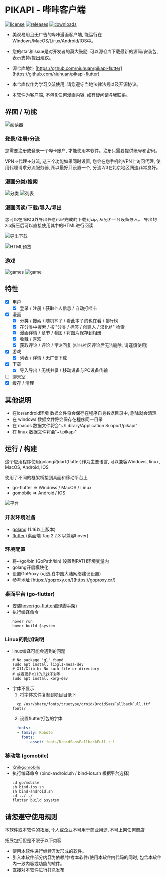 PIKAPI - 哔咔客户端
========
[![license](https://img.shields.io/github/license/niuhuan/pikapi-flutter)](https://raw.githubusercontent.com/niuhuan/pikapi-flutter/master/LICENSE)
[![releases](https://img.shields.io/github/v/release/niuhuan/pikapi-flutter)](https://github.com/niuhuan/pikapi-flutter/releases)
[![downloads](https://img.shields.io/github/downloads/niuhuan/pikapi-flutter/total)](https://github.com/niuhuan/pikapi-flutter/releases)

- 美观易用且无广告的哔咔漫画客户端, 能运行在Windows/MacOS/Linux/Android/IOS中。
- 您的star和issue是对开发者的莫大鼓励, 可以源仓库下载最新的源码/安装包, 表示支持/提出建议。
- 源仓库地址 [https://github.com/niuhuan/pikapi-flutter](https://github.com/niuhuan/pikapi-flutter)


- 本仓库仅作为学习交流使用, 请您遵守当地法律法规以及开源协议。
- 本软件为客户端, 不包含任何漫画内容, 如有疑问请与我联系。

## 界面 / 功能

![阅读器](images/reader.png)

### 登录/注册/分流

您需要注册或登录一个哔卡账户, 才能使用本软件。注册只需要提供账号和密码。

VPN->代理->分流, 这三个功能如果同时设置, 您会在您手机的VPN上访问代理, 使用代理请求分流服务器, 所以最好只设置一个, 分流2/3在北京地区网速非常良好。

### 漫画分类/搜索

![分类](images/categories_screen.png) ![列表](images/comic_list.png)

### 漫画阅读/下载/导入/导出

您可以在除IOS外导出任意已经完成的下载到zip, 从另外一台设备导入。 导出的zip解压后可以直接使用其中的HTML进行阅读

![导出下载](images/exporting.png)

![HTML预览](images/exporting2.png)

### 游戏

![games](images/games.png)
![game](images/game.png)

## 特性

- [x] 用户
    - [x] 登录 / 注册 / 获取个人信息 / 自动打哔卡
- [x] 漫画
    - [x] 分类 / 搜索 / 随机本子 / 看此本子的也在看 / 排行榜
    - [x] 在分类中搜索 / 按 "分类 / 标签 / 创建人 / 汉化组" 检索
    - [x] 漫画详情 / 章节 / 看图 / 将图片保存到相册
    - [x] 收藏 / 喜欢
    - [x] 获取评论 / 评论 / 评论回复 (哔咔社区评论后无法删除, 请谨慎使用)
- [x] 游戏
    - [x] 列表 / 详情 / 无广告下载
- [x] 下载
    - [x] 导入导出 / 无线共享 / 移动设备与PC设备传输
- [ ] 聊天室
- [x] 缓存 / 清理

## 其他说明

- 在ios/android环境 数据文件将会保存在程序自身数据目录中, 删除就会清理
- 在 windows 数据文件将会保存在程序同一目录
- 在 macos 数据文件将会"~/Library/Application Support/pikapi"
- 在 linux 数据文件将会"~/.pikapi"

## 运行 / 构建

这个应用程序使用golang和dart(flutter)作为主要语言, 可以兼容Windows, linux, MacOS, Android, IOS

使用了不同的框架桥接到桌面和移动平台上

- go-flutter => Windows / MacOS / Linux
- gomobile => Android / IOS

![平台](images/platforms.png)

### 开发环境准备

- [golang](https://golang.org/) (1.16以上版本)
- [flutter](https://flutter.dev/) (桌面端 Tag 2.2.3 以兼容hover)

### 环境配置

- 将~/go/bin (GoPath/bin) 设置到PATH环境变量内
- golang开启模块化
- 设置GoProxy (可选,在中国大陆网络建议设置)
- 参考地址 [https://goproxy.cn/](https://goproxy.cn/)

### 桌面平台 (go-flutter)

- [安装hover(go-flutter编译脚手架)](https://github.com/go-flutter-desktop/hover)
- 执行编译命令
  ```shell
  hover run
  hover build $system
  ```

### Linux的附加说明

- linux编译可能会遇到的问题
  ```shell
  # No package 'gl' found
  sudo apt install libgl1-mesa-dev
  # X11/Xlib.h: No such file or directory
  # 或者更多x11的头找不到等
  sudo apt install xorg-dev
  ```
- 字体不显示
  1. 将字体文件复制到项目目录下
    ```shell
      cp /usr/share/fonts/truetype/droid/DroidSansFallbackFull.ttf fonts/
    ```
  2. 设置flutter打包的字体
    ```yaml
      fonts:
      - family: Roboto
        fonts:
          - asset: fonts/DroidSansFallbackFull.ttf
    ```

### 移动端 (gomobile)

- [安装gomobile](https://github.com/golang/mobile)
- 执行编译命令 (bind-android.sh / bind-ios.sh 根据平台选择)
  ```shell
  cd go/mobile
  sh bind-ios.sh
  sh bind-android.sh
  cd ../../
  flutter build $system
  ```

## 请您遵守使用规则

本软件或本软件的拓展, 个人或企业不可用于商业用途, 不可上架任何商店

拓展包括但是不限于以下内容

- 使用本软件进行继续开发形成的软件。
- 引入本软件部分内容为依赖/参考本软件/使用本软件内代码的同时, 包含本软件内一致内容或功能的软件。
- 直接对本软件进行打包发布
